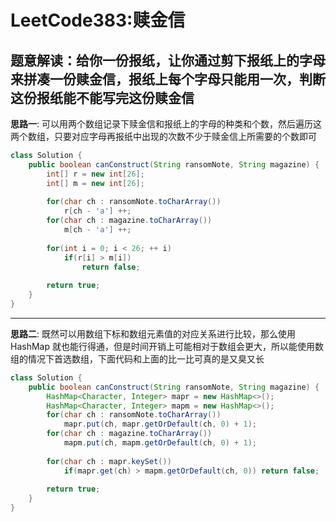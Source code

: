 # LeetCode383:赎金信

## 题意解读：给你一份报纸，让你通过剪下报纸上的字母来拼凑一份赎金信，报纸上每个字母只能用一次，判断这份报纸能不能写完这份赎金信

**思路一**: 可以用两个数组记录下赎金信和报纸上的字母的种类和个数，然后遍历这两个数组，只要对应字母再报纸中出现的次数不少于赎金信上所需要的个数即可
```java
class Solution {
    public boolean canConstruct(String ransomNote, String magazine) {
        int[] r = new int[26];
        int[] m = new int[26];
        
        for(char ch : ransomNote.toCharArray())
            r[ch - 'a'] ++;
        for(char ch : magazine.toCharArray())
            m[ch - 'a'] ++;
        
        for(int i = 0; i < 26; ++ i)
            if(r[i] > m[i]) 
                return false;
        
        return true;
    }
}
```
---

**思路二**: 既然可以用数组下标和数组元素值的对应关系进行比较，那么使用 HashMap 就也能行得通，但是时间开销上可能相对于数组会更大，所以能使用数组的情况下首选数组，下面代码和上面的比一比可真的是又臭又长
```java
class Solution {
    public boolean canConstruct(String ransomNote, String magazine) {
        HashMap<Character, Integer> mapr = new HashMap<>();
        HashMap<Character, Integer> mapm = new HashMap<>();
        for(char ch : ransomNote.toCharArray())
            mapr.put(ch, mapr.getOrDefault(ch, 0) + 1);
        for(char ch : magazine.toCharArray())
            mapm.put(ch, mapm.getOrDefault(ch, 0) + 1);
        
        for(char ch : mapr.keySet())
            if(mapr.get(ch) > mapm.getOrDefault(ch, 0)) return false;
        
        return true;
    }
}
```